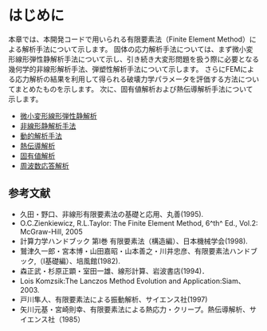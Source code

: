 # はじめに

本章では、本開発コードで用いられる有限要素法（Finite Element
Method）による解析手法について示します。
固体の応力解析手法については、まず微小変形線形弾性静解析手法について示し、引き続き大変形問題を扱う際に必要となる幾何学的非線形解析手法、弾塑性解析手法について示します。
さらにFEMによる応力解析の結果を利用して得られる破壊力学パラメータを評価する方法についてまとめたものを示します。
次に、固有値解析および熱伝導解析手法について示します。

- [微小変形線形弾性静解析](./theory_01)
- [非線形静解析手法](./theory_02)
- [動的解析手法](./theory_03)
- [熱伝導解析](./theory_04)
- [固有値解析](./theory_05)
- [周波数応答解析](./theory_06)

## 参考文献

- 久田・野口、非線形有限要素法の基礎と応用、丸善(1995).
- O.C.Zienkiewicz, R.L.Taylor: The Finite Element Method, 6^th^ Ed.,
Vol.2: McGraw-Hill, 2005
- 計算力学ハンドブック 第I巻 有限要素法（構造編）、日本機械学会(1998).
- 鷲津久一郎・宮本博・山田嘉昭・山本善之・川井忠彦、有限要素法ハンドブック,（I基礎編）、培風館(1982).
- 森正武・杉原正顕・室田一雄、線形計算、岩波書店(1994)．
- Lois Komzsik:The Lanczos Method Evolution and Application:Siam、2003.
- 戸川隼人、有限要素法による振動解析、サイエンス社(1997)
- 矢川元基・宮崎則幸、有限要素法による熱応力・クリープ。熱伝導解析、サイエンス社（1985）
